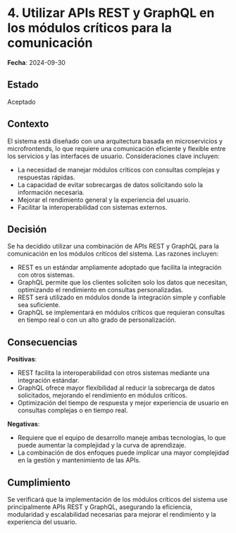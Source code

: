 # 4. Utilizar APIs REST y GraphQL en los módulos críticos para la comunicación

**Fecha**: 2024-09-30

## Estado

Aceptado

## Contexto

El sistema está diseñado con una arquitectura basada en microservicios y microfrontends, lo que requiere una comunicación eficiente y flexible entre los servicios y las interfaces de usuario. Consideraciones clave incluyen:

- La necesidad de manejar módulos críticos con consultas complejas y respuestas rápidas.
- La capacidad de evitar sobrecargas de datos solicitando solo la información necesaria.
- Mejorar el rendimiento general y la experiencia del usuario.
- Facilitar la interoperabilidad con sistemas externos.

## Decisión

Se ha decidido utilizar una combinación de APIs REST y GraphQL para la comunicación en los módulos críticos del sistema. Las razones incluyen:

- REST es un estándar ampliamente adoptado que facilita la integración con otros sistemas.
- GraphQL permite que los clientes soliciten solo los datos que necesitan, optimizando el rendimiento en consultas personalizadas.
- REST será utilizado en módulos donde la integración simple y confiable sea suficiente.
- GraphQL se implementará en módulos críticos que requieran consultas en tiempo real o con un alto grado de personalización.

## Consecuencias

**Positivas**:

- REST facilita la interoperabilidad con otros sistemas mediante una integración estándar.
- GraphQL ofrece mayor flexibilidad al reducir la sobrecarga de datos solicitados, mejorando el rendimiento en módulos críticos.
- Optimización del tiempo de respuesta y mejor experiencia de usuario en consultas complejas o en tiempo real.

**Negativas**:

- Requiere que el equipo de desarrollo maneje ambas tecnologías, lo que puede aumentar la complejidad y la curva de aprendizaje.
- La combinación de dos enfoques puede implicar una mayor complejidad en la gestión y mantenimiento de las APIs.

## Cumplimiento

Se verificará que la implementación de los módulos críticos del sistema use principalmente APIs REST y GraphQL, asegurando la eficiencia, modularidad y escalabilidad necesarias para mejorar el rendimiento y la experiencia del usuario.

